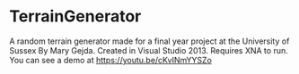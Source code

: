 # TerrainGenerator
A random terrain generator made for a final year project at the University of Sussex
By Mary Gejda.
Created in Visual Studio 2013. Requires XNA to run.
You can see a demo at https://youtu.be/cKvINmYYSZo
